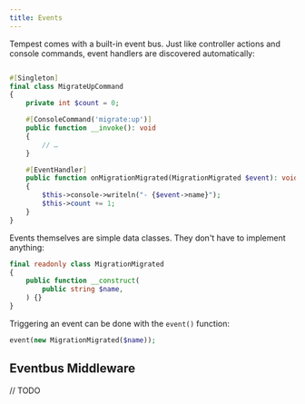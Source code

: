 ```yaml
---
title: Events
---
```


Tempest comes with a built-in event bus. Just like controller actions and console commands, event handlers are discovered automatically:

```php

#[Singleton]
final class MigrateUpCommand
{
    private int $count = 0;

    #[ConsoleCommand('migrate:up')]
    public function __invoke(): void
    {
        // …
    }

    #[EventHandler]
    public function onMigrationMigrated(MigrationMigrated $event): void
    {
        $this->console->writeln("- {$event->name}");
        $this->count += 1;
    }
}
```

Events themselves are simple data classes. They don't have to implement anything:

```php
final readonly class MigrationMigrated
{
    public function __construct(
        public string $name,
    ) {}
}
```

Triggering an event can be done with the `event()` function:

```php
event(new MigrationMigrated($name));
```

## Eventbus Middleware

// TODO